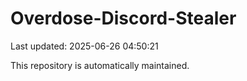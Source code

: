 # Overdose-Discord-Stealer

Last updated: 2025-06-26 04:50:21

This repository is automatically maintained.
